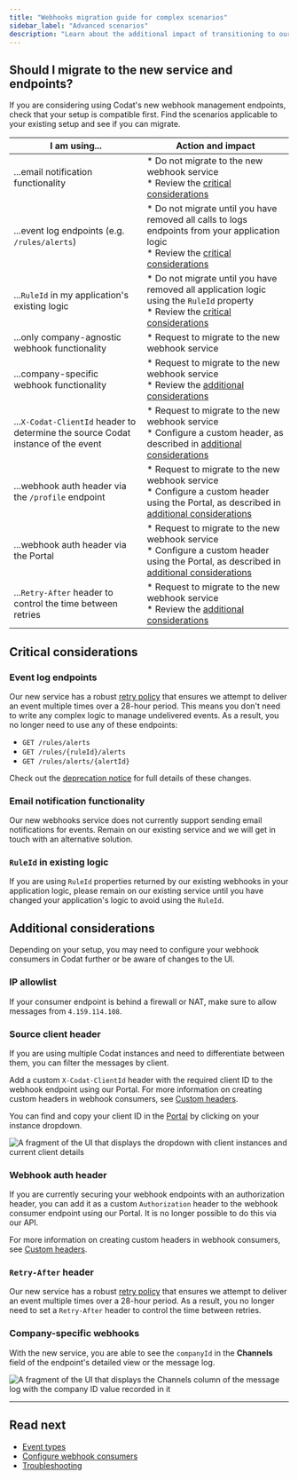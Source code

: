 ```yaml
---
title: "Webhooks migration guide for complex scenarios"
sidebar_label: "Advanced scenarios"
description: "Learn about the additional impact of transitioning to our new service based on your specific setup"
---
```


## Should I migrate to the new service and endpoints?

If you are considering using Codat's new webhook management endpoints, check that your setup is compatible first. Find the scenarios applicable to your existing setup and see if you can migrate.

| I am using...                                                                    | Action and impact                                                                                                                                                                                                                                                                                                |
|----------------------------------------------------------------------------------|------------------------------------------------------------------------------------------------------------------------------------------------------------------------------------------------------------------------------------------------------------------------------------------------------------------|
| ...email notification functionality                                              | * Do not migrate to the new webhook service <br/> * Review the [critical considerations](/using-the-api/webhooks/migration-guide-advanced#email-notification-functionality)                                       |
| ...event log endpoints (e.g. `/rules/alerts`)                                    | * Do not migrate until you have removed all calls to logs endpoints from your application logic <br/> * Review the [critical considerations](/using-the-api/webhooks/migration-guide-advanced#event-log-endpoints)                                                                                             |
| ...`RuleId` in my application's existing logic                                   | * Do not migrate until you have removed all application logic using the `RuleId` property <br/> * Review the [critical considerations](/using-the-api/webhooks/migration-guide-advanced#ruleid-in-existing-logic)                                                                                        |
| ...only company-agnostic webhook functionality                                   | * Request to migrate to the new webhook service <br/>                                                                                                                                                                |
| ...company-specific webhook functionality                                        | * Request to migrate to the new webhook service <br/> * Review the [additional considerations](/using-the-api/webhooks/migration-guide-advanced#company-specific-webhooks)                                                                                 |
| ...`X-Codat-ClientId` header to determine the source Codat instance of the event | * Request to migrate to the new webhook service <br/> * Configure a custom header, as described in [additional considerations](/using-the-api/webhooks/migration-guide-advanced#source-client-header)                 |
| ...webhook auth header via the `/profile` endpoint                               | * Request to migrate to the new webhook service <br/> * Configure a custom header using the Portal, as described in [additional considerations](/using-the-api/webhooks/migration-guide-advanced#webhook-auth-header) |
| ...webhook auth header via the Portal                                            | * Request to migrate to the new webhook service <br/> * Configure a custom header using the Portal, as described in [additional considerations](/using-the-api/webhooks/migration-guide-advanced#webhook-auth-header) |
| ...`Retry-After` header to control the time between retries                      | * Request to migrate to the new webhook service <br/> * Review the [additional considerations](/using-the-api/webhooks/migration-guide-advanced#retry-after-header)                                                   |

## Critical considerations

### Event log endpoints

Our new service has a robust [retry policy](/using-the-api/webhooks/troubleshooting#retry-policy) that ensures we attempt to deliver an event multiple times over a 28-hour period. This means you don't need to write any complex logic to manage undelivered events. As a result, you no longer need to use any of these endpoints:

- `GET /rules/alerts`
- `GET /rules/{ruleId}/alerts`
- `GET /rules/alerts/{alertId}`

Check out the [deprecation notice](/updates/240306-deprecation-rules-alerts) for full details of these changes. 

### Email notification functionality  

Our new webhooks service does not currently support sending email notifications for events. Remain on our existing service and we will get in touch with an alternative solution.

### `RuleId` in existing logic

If you are using `RuleId` properties returned by our existing webhooks in your application logic, please remain on our existing service until you have changed your application's logic to avoid using the `RuleId`.

## Additional considerations

Depending on your setup, you may need to configure your webhook consumers in Codat further or be aware of changes to the UI. 

### IP allowlist

If your consumer endpoint is behind a firewall or NAT, make sure to allow messages from `4.159.114.108`.

### Source client header

If you are using multiple Codat instances and need to differentiate between them, you can filter the messages by client. 

Add a custom `X-Codat-ClientId` header with the required client ID to the webhook endpoint using our Portal. For more information on creating custom headers in webhook consumers, see [Custom headers](/using-the-api/webhooks/create-consumer#custom-headers).

You can find and copy your client ID in the [Portal](https://app.codat.io) by clicking on your instance dropdown.

![A fragment of the UI that displays the dropdown with client instances and current client details](/img/use-the-api/0049-clientid-portal.png)

### Webhook auth header

If you are currently securing your webhook endpoints with an authorization header, you can add it as a custom `Authorization` header to the webhook consumer endpoint using our Portal. It is no longer possible to do this via our API.

For more information on creating custom headers in webhook consumers, see [Custom headers](/using-the-api/webhooks/create-consumer#custom-headers).

### `Retry-After` header

Our new service has a robust [retry policy](/using-the-api/webhooks/troubleshooting#retry-policy) that ensures we attempt to deliver an event multiple times over a 28-hour period. As a result, you no longer need to set a `Retry-After` header to control the time between retries. 

### Company-specific webhooks

With the new service, you are able to see the `companyId` in the **Channels** field of the endpoint's detailed view or the message log. 

![A fragment of the UI that displays the Channels column of the message log with the company ID value recorded in it](/img/use-the-api/0047-message-channels.png)

---

## Read next

- [Event types](/using-the-api/webhooks/event-types)
- [Configure webhook consumers](/using-the-api/webhooks/create-consumer)
- [Troubleshooting](/using-the-api/webhooks/troubleshooting)
